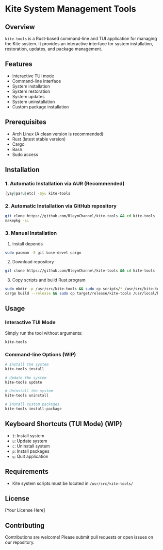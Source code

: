 # Kite System Management Tools

## Overview
`kite-tools` is a Rust-based command-line and TUI application for managing the Kite system. It provides an interactive interface for system installation, restoration, updates, and package management.

## Features
- Interactive TUI mode
- Command-line interface
- System installation
- System restoration
- System updates
- System uninstallation
- Custom package installation

## Prerequisites
- Arch Linux (A clean version is recommended)
- Rust (latest stable version)
- Cargo
- Bash
- Sudo access

## Installation
### 1. Automatic Installation via AUR (Recommended)
```bash
[yay|paru|etc] -Syu kite-tools
```

### 2. Automatic Installation via GitHub repository
```bash
git clone https://github.com/BleynChannel/kite-tools && cd kite-tools
makepkg -si
```

### 3. Manual Installation
1. Install depends
```bash
sudo pacman -S git base-devel cargo
```

2. Download repository
```bash
git clone https://github.com/BleynChannel/kite-tools && cd kite-tools
```

3. Copy scripts and build Rust program
```bash
sudo mkdir -p /usr/src/kite-tools && sudo cp scripts/* /usr/src/kite-tools
cargo build --release && sudo cp target/release/kite-tools /usr/local/bin/
```

## Usage

### Interactive TUI Mode
Simply run the tool without arguments:
```bash
kite-tools
```

### Command-line Options (WIP)
```bash
# Install the system
kite-tools install

# Update the system
kite-tools update

# Uninstall the system
kite-tools uninstall

# Install custom packages
kite-tools install-package
```

## Keyboard Shortcuts (TUI Mode) (WIP)
- `i`: Install system
- `u`: Update system
- `c`: Uninstall system
- `p`: Install packages
- `q`: Quit application

## Requirements
- Kite system scripts must be located in `/usr/src/kite-tools/`

## License
[Your License Here]

## Contributing
Contributions are welcome! Please submit pull requests or open issues on our repository.